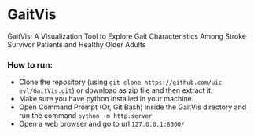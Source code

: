 # GaitVis
GaitVis: A Visualization Tool to Explore Gait Characteristics Among Stroke Survivor Patients and Healthy Older Adults

### How to run:
- Clone the repository (using ```git clone https://github.com/uic-evl/GaitVis.git```) or download as zip file and then extract it.
- Make sure you have python installed in your machine.
- Open Command Prompt (Or, Git Bash) inside the GaitVis directory and run the command ```python -m http.server```
- Open a web browser and go to url ```127.0.0.1:8000/```
